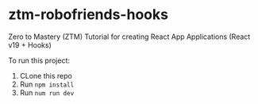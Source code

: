 # ztm-robofriends-hooks

Zero to Mastery (ZTM) Tutorial for creating React  App Applications (React v19 + Hooks)

To run this project:

1. CLone this repo
2. Run `npm install`
3. Run `num run dev`
